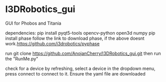 <h1 id="i3drobotics_gui">I3DRobotics_gui</h1>
<p>GUI for Phobos and Titania</p>
<p>dependencies:
  pip install pyqt5-tools opencv-python open3d numpy
  pip install phase
  follow the link to download phase, if the above doesnt work.<a href="https://github.com/i3drobotics/pyphase">https://github.com/i3drobotics/pyphase</a></p>
<p>run 
  git clone <a href="https://github.com/AnojanCherry/I3DRobotics_gui.git">https://github.com/AnojanCherry/I3DRobotics_gui.git</a>
  then run the &quot;RunMe.py&quot;</p>
<p>check for a device by refreshing, select a device in the dropdown menu, press connect to connect to it. Ensure the yaml file are downloaded</p>
